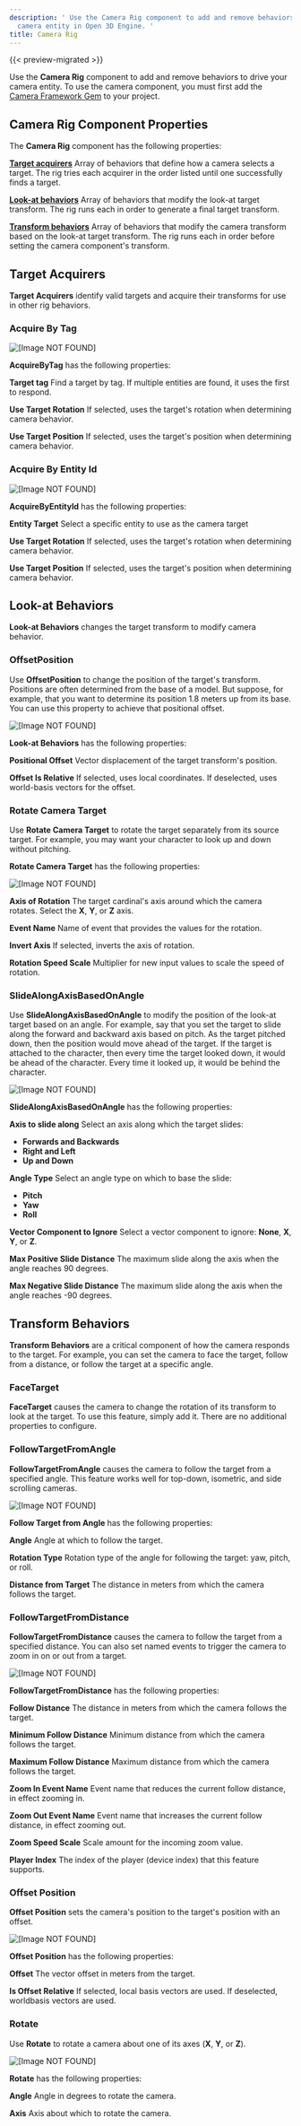 ```yaml
---
description: ' Use the Camera Rig component to add and remove behaviors to drive your
  camera entity in Open 3D Engine. '
title: Camera Rig
---
```


{{< preview-migrated >}}

Use the **Camera Rig** component to add and remove behaviors to drive your camera entity. To use the camera component, you must first add the [Camera Framework Gem](/docs/user-guide/gems/reference/rendering/camera/) to your project.

## Camera Rig Component Properties 

The **Camera Rig** component has the following properties:

[ **Target acquirers**](#target-acquirers)
Array of behaviors that define how a camera selects a target. The rig tries each acquirer in the order listed until one successfully finds a target.

[ **Look-at behaviors**](#look-at-behaviors)
Array of behaviors that modify the look-at target transform. The rig runs each in order to generate a final target transform.

[ **Transform behaviors**](#transform-behaviors)
Array of behaviors that modify the camera transform based on the look-at target transform. The rig runs each in order before setting the camera component's transform.

## Target Acquirers 

**Target Acquirers** identify valid targets and acquire their transforms for use in other rig behaviors.

### Acquire By Tag 

![\[Image NOT FOUND\]](/images/user-guide/component/camera-target-component-acquirer.png)

**AcquireByTag** has the following properties:

**Target tag**
Find a target by tag. If multiple entities are found, it uses the first to respond.

**Use Target Rotation**
If selected, uses the target's rotation when determining camera behavior.

**Use Target Position**
If selected, uses the target's position when determining camera behavior.

### Acquire By Entity Id 

![\[Image NOT FOUND\]](/images/user-guide/component/camera-target-component-acquirebyentityid.png)

**AcquireByEntityId** has the following properties:

**Entity Target**
Select a specific entity to use as the camera target

**Use Target Rotation**
If selected, uses the target's rotation when determining camera behavior.

**Use Target Position**
If selected, uses the target's position when determining camera behavior.

## Look-at Behaviors 

**Look-at Behaviors** changes the target transform to modify camera behavior.

### OffsetPosition 

Use **OffsetPosition** to change the position of the target's transform. Positions are often determined from the base of a model. But suppose, for example, that you want to determine its position 1.8 meters up from its base. You can use this property to achieve that positional offset.

![\[Image NOT FOUND\]](/images/user-guide/component/offset-position.png)

**Look-at Behaviors** has the following properties:

**Positional Offset**
Vector displacement of the target transform's position.

**Offset Is Relative**
If selected, uses local coordinates. If deselected, uses world-basis vectors for the offset.

### Rotate Camera Target 

Use **Rotate Camera Target** to rotate the target separately from its source target. For example, you may want your character to look up and down without pitching.

**Rotate Camera Target** has the following properties:

![\[Image NOT FOUND\]](/images/user-guide/component/rotate-camera-look-at.png)

**Axis of Rotation**
The target cardinal's axis around which the camera rotates. Select the **X**, **Y**, or **Z** axis.

**Event Name**
Name of event that provides the values for the rotation.

**Invert Axis**
If selected, inverts the axis of rotation.

**Rotation Speed Scale**
Multiplier for new input values to scale the speed of rotation.

### SlideAlongAxisBasedOnAngle 

Use **SlideAlongAxisBasedOnAngle** to modify the position of the look-at target based on an angle. For example, say that you set the target to slide along the forward and backward axis based on pitch. As the target pitched down, then the position would move ahead of the target. If the target is attached to the character, then every time the target looked down, it would be ahead of the character. Every time it looked up, it would be behind the character.

![\[Image NOT FOUND\]](/images/user-guide/component/slide-along-axis-based-on-angle.png)

**SlideAlongAxisBasedOnAngle** has the following properties:

**Axis to slide along**
Select an axis along which the target slides:
+ **Forwards and Backwards**
+ **Right and Left**
+ **Up and Down**

**Angle Type**
Select an angle type on which to base the slide:
+ **Pitch**
+ **Yaw**
+ **Roll**

**Vector Component to Ignore**
Select a vector component to ignore: **None**, **X**, **Y**, or **Z**.

**Max Positive Slide Distance**
The maximum slide along the axis when the angle reaches 90 degrees.

**Max Negative Slide Distance**
The maximum slide along the axis when the angle reaches -90 degrees.

## Transform Behaviors 

**Transform Behaviors** are a critical component of how the camera responds to the target. For example, you can set the camera to face the target, follow from a distance, or follow the target at a specific angle.

### FaceTarget 

**FaceTarget** causes the camera to change the rotation of its transform to look at the target. To use this feature, simply add it. There are no additional properties to configure.

### FollowTargetFromAngle 

**FollowTargetFromAngle** causes the camera to follow the target from a specified angle. This feature works well for top-down, isometric, and side scrolling cameras.

![\[Image NOT FOUND\]](/images/user-guide/component/follow-target-from-angle.png)

**Follow Target from Angle** has the following properties:

**Angle**
Angle at which to follow the target.

**Rotation Type**
Rotation type of the angle for following the target: yaw, pitch, or roll.

**Distance from Target**
The distance in meters from which the camera follows the target.

### FollowTargetFromDistance 

**FollowTargetFromDistance** causes the camera to follow the target from a specified distance. You can also set named events to trigger the camera to zoom in on or out from a target.

![\[Image NOT FOUND\]](/images/user-guide/component/follow-target-from-distance.png)

**FollowTargetFromDistance** has the following properties:

**Follow Distance**
The distance in meters from which the camera follows the target.

**Minimum Follow Distance**
Minimum distance from which the camera follows the target.

**Maximum Follow Distance**
Maximum distance from which the camera follows the target.

**Zoom In Event Name**
Event name that reduces the current follow distance, in effect zooming in.

**Zoom Out Event Name**
Event name that increases the current follow distance, in effect zooming out.

**Zoom Speed Scale**
Scale amount for the incoming zoom value.

**Player Index**
The index of the player (device index) that this feature supports.

### Offset Position 

**Offset Position** sets the camera's position to the target's position with an offset.

![\[Image NOT FOUND\]](/images/user-guide/component/offset-camera-position.png)

**Offset Position** has the following properties:

**Offset**
The vector offset in meters from the target.

**Is Offset Relative**
If selected, local basis vectors are used. If deselected, worldbasis vectors are used.

### Rotate 

Use **Rotate** to rotate a camera about one of its axes (**X**, **Y**, or **Z**).

![\[Image NOT FOUND\]](/images/user-guide/component/camera-rig-rotate.png)

**Rotate** has the following properties:

**Angle**
Angle in degrees to rotate the camera.

**Axis**
Axis about which to rotate the camera.
